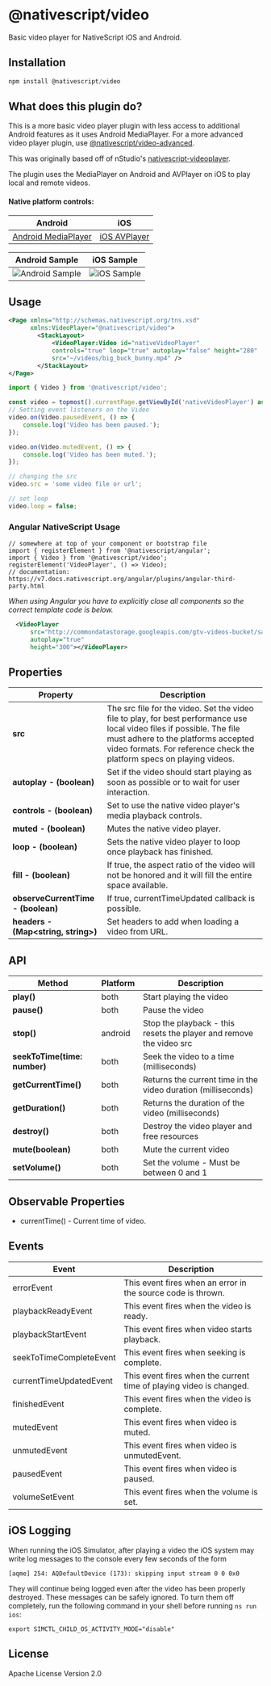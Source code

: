 # @nativescript/video

Basic video player for NativeScript iOS and Android.

## Installation

```javascript
npm install @nativescript/video
```

## What does this plugin do?

This is a more basic video player plugin with less access to additional Android features as it uses Android MediaPlayer. For a more advanced video player plugin, use [@nativescript/video-advanced](https://github.com/NativeScript/plugins/tree/main/packages/video-advanced).

This was originally based off of nStudio's [nativescript-videoplayer](https://github.com/nstudio/nativescript-videoplayer).

The plugin uses the MediaPlayer on Android and AVPlayer on iOS to play local and remote videos.

#### Native platform controls:

| Android                                                                                       | iOS                                                                                                                               |
| --------------------------------------------------------------------------------------------- | --------------------------------------------------------------------------------------------------------------------------------- |
| [Android MediaPlayer](https://developer.android.com/reference/android/media/MediaPlayer.html) | [iOS AVPlayer](https://developer.apple.com/library/prerelease/ios/documentation/AVFoundation/Reference/AVPlayer_Class/index.html) |

| Android Sample                             | iOS Sample                                   |
| ------------------------------------------ | -------------------------------------------- |
| ![Android Sample](./screenshots/video.gif) | ![iOS Sample](./screenshots/videoplayer.gif) |

## Usage

```XML
<Page xmlns="http://schemas.nativescript.org/tns.xsd"
      xmlns:VideoPlayer="@nativescript/video">
        <StackLayout>
            <VideoPlayer:Video id="nativeVideoPlayer"
            controls="true" loop="true" autoplay="false" height="280"
            src="~/videos/big_buck_bunny.mp4" />
        </StackLayout>
</Page>
```

```typescript
import { Video } from '@nativescript/video';

const video = topmost().currentPage.getViewById('nativeVideoPlayer') as Video;
// Setting event listeners on the Video
video.on(Video.pausedEvent, () => {
	console.log('Video has been paused.');
});

video.on(Video.mutedEvent, () => {
	console.log('Video has been muted.');
});

// changing the src
video.src = 'some video file or url';

// set loop
video.loop = false;
```

### Angular NativeScript Usage

```TS
// somewhere at top of your component or bootstrap file
import { registerElement } from '@nativescript/angular';
import { Video } from '@nativescript/video';
registerElement('VideoPlayer', () => Video);
// documentation: https://v7.docs.nativescript.org/angular/plugins/angular-third-party.html
```

_When using Angular you have to explicitly close all components so the correct template code is below._

```XML
  <VideoPlayer
      src="http://commondatastorage.googleapis.com/gtv-videos-bucket/sample/BigBuckBunny.mp4"
      autoplay="true"
      height="300"></VideoPlayer>
```

## Properties

| Property                            | Description                                                                                                                                                                                                                             |
| ----------------------------------- | --------------------------------------------------------------------------------------------------------------------------------------------------------------------------------------------------------------------------------------- |
| **src**                             | The src file for the video. Set the video file to play, for best performance use local video files if possible. The file must adhere to the platforms accepted video formats. For reference check the platform specs on playing videos. |
| **autoplay - (boolean)**            | Set if the video should start playing as soon as possible or to wait for user interaction.                                                                                                                                              |
| **controls - (boolean)**            | Set to use the native video player's media playback controls.                                                                                                                                                                           |
| **muted - (boolean)**               | Mutes the native video player.                                                                                                                                                                                                          |
| **loop - (boolean)**                | Sets the native video player to loop once playback has finished.                                                                                                                                                                        |
| **fill - (boolean)**                | If true, the aspect ratio of the video will not be honored and it will fill the entire space available.                                                                                                                                 |
| **observeCurrentTime - (boolean)**  | If true, currentTimeUpdated callback is possible.                                                                                                                                                                                       |
| **headers - (Map<string, string>)** | Set headers to add when loading a video from URL.                                                                                                                                                                                       |

## API

| Method                       | Platform | Description                                                         |
| ---------------------------- | -------- | ------------------------------------------------------------------- |
| **play()**                   | both     | Start playing the video                                             |
| **pause()**                  | both     | Pause the video                                                     |
| **stop()**                   | android  | Stop the playback - this resets the player and remove the video src |
| **seekToTime(time: number)** | both     | Seek the video to a time (milliseconds)                             |
| **getCurrentTime()**         | both     | Returns the current time in the video duration (milliseconds)       |
| **getDuration()**            | both     | Returns the duration of the video (milliseconds)                    |
| **destroy()**                | both     | Destroy the video player and free resources                         |
| **mute(boolean)**            | both     | Mute the current video                                              |
| **setVolume()**              | both     | Set the volume - Must be between 0 and 1                            |

## Observable Properties

- currentTime() - Current time of video.

## Events

| Event                   | Description                                                         |
| ----------------------- | ------------------------------------------------------------------- |
| errorEvent              | This event fires when an error in the source code is thrown.        |
| playbackReadyEvent      | This event fires when the video is ready.                           |
| playbackStartEvent      | This event fires when video starts playback.                        |
| seekToTimeCompleteEvent | This event fires when seeking is complete.                          |
| currentTimeUpdatedEvent | This event fires when the current time of playing video is changed. |
| finishedEvent           | This event fires when the video is complete.                        |
| mutedEvent              | This event fires when video is muted.                               |
| unmutedEvent            | This event fires when video is unmutedEvent.                        |
| pausedEvent             | This event fires when video is paused.                              |
| volumeSetEvent          | This event fires when the volume is set.                            |

## iOS Logging

When running the iOS Simulator, after playing a video the iOS system may write
log messages to the console every few seconds of the form

```
[aqme] 254: AQDefaultDevice (173): skipping input stream 0 0 0x0
```

They will continue being logged even after the video has been properly destroyed.
These messages can be safely ignored. To turn them off completely, run the following
command in your shell before running `ns run ios`:

```
export SIMCTL_CHILD_OS_ACTIVITY_MODE="disable"
```

## License

Apache License Version 2.0
